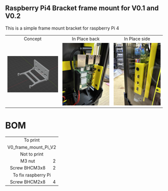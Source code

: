 ## Raspberry Pi4 Bracket frame mount for V0.1 and V0.2

This is a simple frame mount bracket for raspberry Pi 4

<table align=center>
  <tr>
    <td align=center>Concept</td>
    <td align=center>In Place back</td>
    <td align=center>In Place side</td>
  </tr>
  <tr>
    <td align=center><img src="https://github.com/GP3DS/Voron-Mods/blob/main/V0_Pi4_bracket/Images/Concept.png" alt="1" width=300px></td>
    <td align=center><img src="https://github.com/GP3DS/Voron-Mods/blob/main/V0_Pi4_bracket/Images/In_Place_back.jpg" alt="1" width=300px></td>
    <td align=center><img src="https://github.com/GP3DS/Voron-Mods/blob/main/V0_Pi4_bracket/Images/In_Place_side.jpg" alt="1" width=300px></td>
  </tr>
</table>



# BOM
<table>
  <tr>
    <td colspan=2 align=center>To print</td>
  </tr> 
  <tr>
    <td colspan=2 align=center>V0_frame_mount_Pi_V2</td>
  </tr>
  <tr>
    <td colspan=2 align=center>Not to print</td>
  </tr> 
  <tr>
    <td align=center>M3 nut</td>
    <td align=center>2</td>
  </tr>
  <tr>
    <td align=center>Screw BHCM3x8</td>
    <td align=center>2</td>
  </tr>
  <tr>
    <td colspan=2 align=center>To fix raspberry Pi</td>
  </tr> 
  <tr>
    <td align=center>Screw BHCM2x8</td>
    <td align=center>4</td>
  </tr>
</table>
